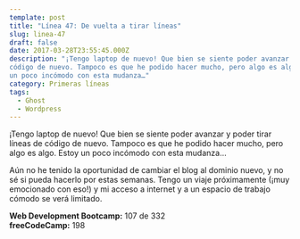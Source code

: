 ```yaml
---
template: post
title: "Línea 47: De vuelta a tirar líneas"
slug: linea-47
draft: false
date: 2017-03-28T23:55:45.000Z
description: "¡Tengo laptop de nuevo! Que bien se siente poder avanzar y poder tirar líneas de
código de nuevo. Tampoco es que he podido hacer mucho, pero algo es algo. Estoy
un poco incómodo con esta mudanza…"
category: Primeras líneas
tags:
  - Ghost
  - Wordpress
---
```

¡Tengo laptop de nuevo! Que bien se siente poder avanzar y poder tirar líneas de código de nuevo. Tampoco es que he podido hacer mucho, pero algo es algo. Estoy un poco incómodo con esta mudanza…

 Aún no he tenido la oportunidad de cambiar el blog al dominio nuevo, y no sé si pueda hacerlo por estas semanas. Tengo un viaje próximamente (¡muy emocionado con eso!) y mi acceso a internet y a un espacio de trabajo cómodo se verá limitado.

 **Web Development Bootcamp:** 107 de 332  
 **freeCodeCamp:** 198

 